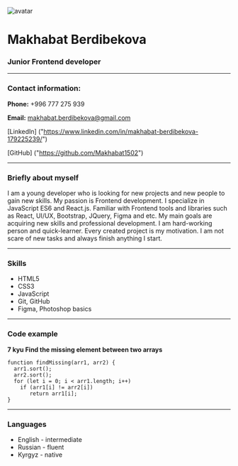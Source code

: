 ![avatar](/rsschool-cv/img/my-photo.jpg)

# Makhabat Berdibekova

### Junior Frontend developer 
***
### Contact information:

**Phone:** +996 777 275 939

**Email:** makhabat.berdibekova@gmail.com

[LinkedIn] ("https://www.linkedin.com/in/makhabat-berdibekova-179225239/")

[GitHub] ("https://github.com/Makhabat1502")

***
### Briefly about myself 
I am a young developer who is looking for new projects and new people to gain new skills. My passion is Frontend development. I specialize in JavaScript ES6 and React.js. Familiar with Frontend tools and libraries such as React, UI/UX, Bootstrap, JQuery, Figma and etc. My main goals are acquiring new skills and professional development. I am hard-working person and quick-learner. Every created project is my motivation. I am not scare of new tasks and always finish anything I start.

***
### Skills
* HTML5
* CSS3
* JavaScript 
* Git, GitHub
* Figma, Photoshop basics

*** 
### Code example
__7 kyu
Find the missing element between two arrays__
```
function findMissing(arr1, arr2) {
  arr1.sort(); 
  arr2.sort();
  for (let i = 0; i < arr1.length; i++)
    if (arr1[i] != arr2[i])
       return arr1[i];
}
```

***
### Languages 
* English - intermediate 
* Russian - fluent
* Kyrgyz - native
